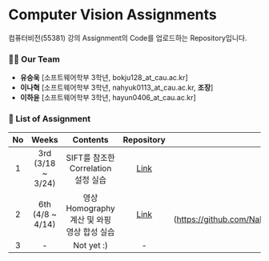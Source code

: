 # Computer Vision Assignments

컴퓨터비전(55381) 강의 Assignment의 Code를 업로드하는 Repository입니다.

### 🙋‍♂️ Our Team
- **유승욱** [소프트웨어학부 3학년, bokju128_at_cau.ac.kr]
- **이나혁** [소프트웨어학부 3학년, nahyuk0113_at_cau.ac.kr, **조장**]
- **이하윤** [소프트웨어학부 3학년, hayun0406_at_cau.ac.kr] 

### 📝 List of Assignment
| **No** | **Weeks** | **Contents** | **Repository** | **Report** |
|:--------:|:--------:|:--------:|:--------:|:--------:|
| 1 | 3rd (3/18 ~ 3/24) | SIFT를 참조한 Correlation 설정 실습 | [Link](https://github.com/NahyukLEE/Computer_Vision_Assignments/tree/main/3%E1%84%8C%E1%85%AE%E1%84%8E%E1%85%A1%20Assignment) | [PDF](https://github.com/NahyukLEE/Computer_Vision_Assignments/blob/main/3%E1%84%8C%E1%85%AE%E1%84%8E%E1%85%A1%20Assignment/%5BReport%5D%20SIFT%E1%84%85%E1%85%B3%E1%86%AF%20%E1%84%8E%E1%85%A1%E1%86%B7%E1%84%8C%E1%85%A9%E1%84%92%E1%85%A1%E1%86%AB%20Correlation%20%E1%84%89%E1%85%A5%E1%86%AF%E1%84%8C%E1%85%A5%E1%86%BC%20%E1%84%89%E1%85%B5%E1%86%AF%E1%84%89%E1%85%B3%E1%86%B8.pdf)|
| 2 | 6th (4/8 ~ 4/14) | 영상 Homography 계산 및 와핑 영상 합성 실습 | [Link](https://github.com/NahyukLEE/Computer_Vision_Assignments/tree/main/6%EC%A3%BC%EC%B0%A8%20Assignment) | [PDF] (https://github.com/NahyukLEE/Computer_Vision_Assignments/blob/main/6%EC%A3%BC%EC%B0%A8%20Assignment/%5BReport%5D%20Homography%EB%A5%BC%20%EC%9D%B4%EC%9A%A9%ED%95%9C%20Warping%20%EC%98%81%EC%83%81%20%ED%95%A9%EC%84%B1.pdf) |
| 3 | - | Not yet :) | - | - |
